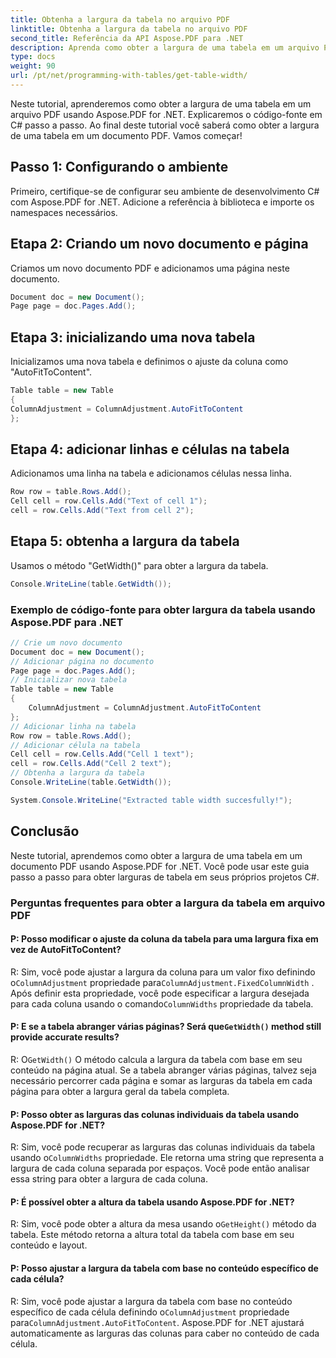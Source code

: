 ```yaml
---
title: Obtenha a largura da tabela no arquivo PDF
linktitle: Obtenha a largura da tabela no arquivo PDF
second_title: Referência da API Aspose.PDF para .NET
description: Aprenda como obter a largura de uma tabela em um arquivo PDF usando Aspose.PDF for .NET.
type: docs
weight: 90
url: /pt/net/programming-with-tables/get-table-width/
---
```

Neste tutorial, aprenderemos como obter a largura de uma tabela em um arquivo PDF usando Aspose.PDF for .NET. Explicaremos o código-fonte em C# passo a passo. Ao final deste tutorial você saberá como obter a largura de uma tabela em um documento PDF. Vamos começar!

## Passo 1: Configurando o ambiente
Primeiro, certifique-se de configurar seu ambiente de desenvolvimento C# com Aspose.PDF for .NET. Adicione a referência à biblioteca e importe os namespaces necessários.

## Etapa 2: Criando um novo documento e página
Criamos um novo documento PDF e adicionamos uma página neste documento.

```csharp
Document doc = new Document();
Page page = doc.Pages.Add();
```

## Etapa 3: inicializando uma nova tabela
Inicializamos uma nova tabela e definimos o ajuste da coluna como "AutoFitToContent".

```csharp
Table table = new Table
{
ColumnAdjustment = ColumnAdjustment.AutoFitToContent
};
```

## Etapa 4: adicionar linhas e células na tabela
Adicionamos uma linha na tabela e adicionamos células nessa linha.

```csharp
Row row = table.Rows.Add();
Cell cell = row.Cells.Add("Text of cell 1");
cell = row.Cells.Add("Text from cell 2");
```

## Etapa 5: obtenha a largura da tabela
Usamos o método "GetWidth()" para obter a largura da tabela.

```csharp
Console.WriteLine(table.GetWidth());
```

### Exemplo de código-fonte para obter largura da tabela usando Aspose.PDF para .NET

```csharp
// Crie um novo documento
Document doc = new Document();
// Adicionar página no documento
Page page = doc.Pages.Add();
// Inicializar nova tabela
Table table = new Table
{
	ColumnAdjustment = ColumnAdjustment.AutoFitToContent
};
// Adicionar linha na tabela
Row row = table.Rows.Add();
// Adicionar célula na tabela
Cell cell = row.Cells.Add("Cell 1 text");
cell = row.Cells.Add("Cell 2 text");
// Obtenha a largura da tabela
Console.WriteLine(table.GetWidth());

System.Console.WriteLine("Extracted table width succesfully!");
```

## Conclusão
Neste tutorial, aprendemos como obter a largura de uma tabela em um documento PDF usando Aspose.PDF for .NET. Você pode usar este guia passo a passo para obter larguras de tabela em seus próprios projetos C#.

### Perguntas frequentes para obter a largura da tabela em arquivo PDF

#### P: Posso modificar o ajuste da coluna da tabela para uma largura fixa em vez de AutoFitToContent?

 R: Sim, você pode ajustar a largura da coluna para um valor fixo definindo o`ColumnAdjustment` propriedade para`ColumnAdjustment.FixedColumnWidth` . Após definir esta propriedade, você pode especificar a largura desejada para cada coluna usando o comando`ColumnWidths` propriedade da tabela.

####  P: E se a tabela abranger várias páginas? Será que`GetWidth()` method still provide accurate results?

 R: O`GetWidth()` O método calcula a largura da tabela com base em seu conteúdo na página atual. Se a tabela abranger várias páginas, talvez seja necessário percorrer cada página e somar as larguras da tabela em cada página para obter a largura geral da tabela completa.

#### P: Posso obter as larguras das colunas individuais da tabela usando Aspose.PDF for .NET?

R: Sim, você pode recuperar as larguras das colunas individuais da tabela usando o`ColumnWidths` propriedade. Ele retorna uma string que representa a largura de cada coluna separada por espaços. Você pode então analisar essa string para obter a largura de cada coluna.

#### P: É possível obter a altura da tabela usando Aspose.PDF for .NET?

 R: Sim, você pode obter a altura da mesa usando o`GetHeight()` método da tabela. Este método retorna a altura total da tabela com base em seu conteúdo e layout.

#### P: Posso ajustar a largura da tabela com base no conteúdo específico de cada célula?

 R: Sim, você pode ajustar a largura da tabela com base no conteúdo específico de cada célula definindo o`ColumnAdjustment` propriedade para`ColumnAdjustment.AutoFitToContent`. Aspose.PDF for .NET ajustará automaticamente as larguras das colunas para caber no conteúdo de cada célula.